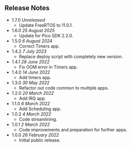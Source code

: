 ## Release Notes ##

* 1.7.0 *Unreleased*
    - Update FreeRTOS to 11.0.1.
* 1.6.0 *25 August 2025*
    * Update for Pico SDK 2.2.0.
* 1.5.0 *6 August 2024*
    * Correct Timers app.
* 1.4.2 *7 July 2023*
    * Replace deploy script with completely new version.
* 1.4.1 *28 June 2022*
    * Fix OOM error in Timers app.
* 1.4.0 *14 June 2022*
    * Add timers app.
* 1.3.0 *30 May 2022*
    * Refactor out code common to multiple apps.
* 1.2.0 *20 March 2022*
    * Add IRQ app.
* 1.1.0 *6 March 2022*
    * Add Scheduling app.
* 1.0.2 *4 March 2022*
    * Code streamlining.
* 1.0.1 *2 March 2022*
    * Code improvements and preparation for further apps.
* 1.0.0 *26 February 2022*
    * Initial public release.

